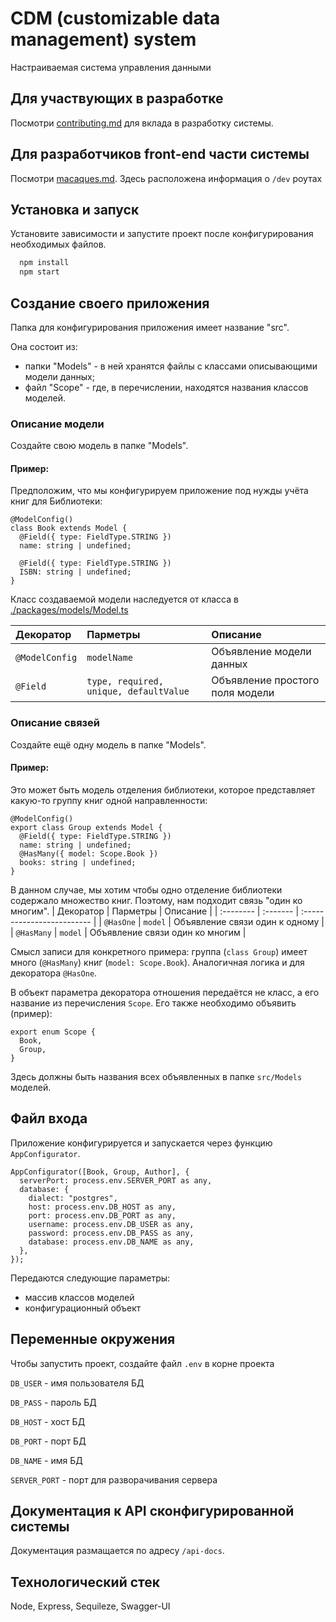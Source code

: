 
# CDM (customizable data management) system

Настраиваемая система управления данными

## Для участвующих в разработке

Посмотри [contributing.md](./contributing.md) для вклада в разработку системы.

## Для разработчиков front-end части системы

Посмотри [macaques.md](./macaques.md). Здесь расположена информация о `/dev` роутах

## Установка и запуск

Установите зависимости и запустите проект после конфигурирования необходимых файлов. 

```bash
  npm install
  npm start
```

## Создание своего приложения

Папка для конфигурирования приложения имеет название "src".

Она состоит из:

- папки "Models" - в ней хранятся файлы с классами описывающими модели данных;
- файл "Scope" - где, в перечислении, находятся названия классов моделей.


### Описание модели
Создайте свою модель в папке "Models". 

#### Пример:
Предположим, что мы конфигурируем приложение под нужды учёта книг для Библиотеки:
```
@ModelConfig()
class Book extends Model {
  @Field({ type: FieldType.STRING })
  name: string | undefined;

  @Field({ type: FieldType.STRING })
  ISBN: string | undefined;
}
```
Класс создаваемой модели наследуется от класса в [./packages/models/Model.ts](./packages/models/Model.ts)

| Декоратор      | Парметры     | Описание                |
| :--------      | :------- | :------------------------- |
| `@ModelConfig` | `modelName` | Объявление модели данных |
| `@Field`       | `type, required, unique, defaultValue` | Объявление простого поля модели  |

### Описание связей
Создайте ещё одну модель в папке "Models".

#### Пример:
Это может быть модель отделения библиотеки, которое представляет какую-то группу книг одной направленности:
```
@ModelConfig()
export class Group extends Model {
  @Field({ type: FieldType.STRING })
  name: string | undefined;
  @HasMany({ model: Scope.Book })
  books: string | undefined;
}
```
В данном случае, мы хотим чтобы одно отделение библиотеки содержало множество книг. Поэтому, нам подходит связь "один ко многим". 
| Декоратор      | Парметры     | Описание                |
| :--------      | :------- | :------------------------- |
| `@HasOne` | `model` | Объявление связи один к одному |
| `@HasMany` | `model` | Объявление связи один ко многим |

Смысл записи для конкретного примера: группа (`class Group`) имеет много (`@HasMany`) книг (`model: Scope.Book`). Аналогичная логика и для декоратора `@HasOne`.

В объект параметра декоратора отношения передаётся не класс, а его название из перечисления `Scope`. Его также необходимо объявить (пример):
```
export enum Scope {
  Book,
  Group,
}
```

Здесь должны быть названия всех объявленных в папке `src/Models` моделей.

## Файл входа
Приложение конфигурируется и запускается через функцию `AppConfigurator`.

```
AppConfigurator([Book, Group, Author], {
  serverPort: process.env.SERVER_PORT as any,
  database: {
    dialect: "postgres",
    host: process.env.DB_HOST as any,
    port: process.env.DB_PORT as any,
    username: process.env.DB_USER as any,
    password: process.env.DB_PASS as any,
    database: process.env.DB_NAME as any,
  },
});

```
Передаются следующие параметры:
- массив классов моделей
- конфигурационный объект

## Переменные окружения

Чтобы запустить проект, создайте файл `.env` в корне проекта

`DB_USER` - имя пользователя БД

`DB_PASS` - пароль БД

`DB_HOST` - хост БД

`DB_PORT` - порт БД

`DB_NAME` - имя БД

`SERVER_PORT` - порт для разворачивания сервера

## Документация к API сконфигурированной системы

Документация размащается по адресу `/api-docs`.

## Технологический стек

Node, Express, Sequileze, Swagger-UI


